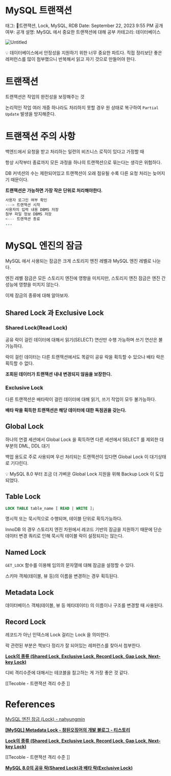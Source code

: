 # MySQL 트랜잭션

태그: 트랜잭션, Lock, MySQL, RDB
Date: September 22, 2023 9:55 PM
공개 여부: 공개
설명: MySQL 에서 중요한 트랜잭션에 대해 공부
카테고리: 데이터베이스

![Untitled](Untitled%2032.png)

<aside>
💡 데이터베이스에서 안정성을 지원하기 위한 너무 중요한 파트다.
직접 정리보단 좋은 레퍼런스를 많이 첨부했으니 반복해서 읽고 자기 것으로 만들어야 한다.

</aside>

# 트랜잭션

트랜잭션은 작업의 완전성을 보장해주는 것

논리적인 작업 여러 개중 하나라도 처리하지 못할 경우 원 상태로 복구하여 `Partial Update` 발생을 방지해준다.

# 트랜잭션 주의 사항

백엔드에서 요청을 받고 처리하는 일련의 비즈니스 로직이 있다고 가정할 때

항상 시작부터 종료까지 모든 과정을 하나의 트랜잭션으로 묶는다는 생각은 위험하다.

DB 커넥션의 수는 제한되어있고 트랜잭션이 오래 점유될 수록 다른 요청 처리는 늦어지기 때문이다.

**트랜잭션은 가능하면 가장 작은 단위로 처리해야한다.**

```java
사용자 로그인 여부 확인
---> 트랜잭션 시작
사용자의 입력 내용 DBMS 저장
첨부 파일 정보 DBMS 저장
<--- 트랜잭션 종료
...
```

# MySQL 엔진의 잠금

MySQL 에서 사용되는 잠금은 크게 스토리지 엔진 레벨과 MySQL 엔진 레벨로 나눈다.

엔진 레벨 잠금은 모든 스토리지 엔진에 영향을 미치지만, 스토리지 엔진 잠금은 엔진 간 성능에 영향을 미치지 않는다.

이제 잠금의 종류에 대해 알아보자.

## Shared Lock 과 Exclusive Lock

### Shared Lock(Read Lock)

공유 락이 걸린 데이터에 대해서 읽기(SELECT) 연산만 수행 가능하며 쓰기 연산은 불가능하다.

락이 걸린 데이터는 다른 트랜잭션에서도 똑같이 공유 락을 획득할 수 있으나 배타 락은 획득할 수 없다.

**조회된 데이터가 트랜잭션 내내 변경되지 않음을 보장한다.**

### Exclusive Lock

다른 트랜잭션은 배타락이 걸린 데이터에 대해 읽기, 쓰기 작업이 모두 불가능하다.

**배타 락을 획득한 트랜잭션은 해당 데이터에 대한 독점권을 갖는다.**

## Global Lock

하나의 연결 세션에서  Global Lock 을 획득하면 다른 세션에서 SELECT 를 제외한 대부분의 DML, DDL 대기

백업 용도로 주로 사용되며 우선 처리되는 트랜잭션이 있다면 Global Lock 이 대기상태로 기다린다.

<aside>
💡 MySQL 8.0 부터 조금 더 가벼운 Global Lock 지원을 위해 Backup Lock 이 도입되었다.

</aside>

## Table Lock

```sql
LOCK TABLE table_name [ READ | WRITE ];
```

명시적 또는 묵시적으로 수행되며, 테이블 단위로 획득가능하다.

InnoDB 의 경우 스토리지 엔진 차원에서 레코드 기반의 잠금을 지원하기 때문에 단순 데이터 변경 쿼리로 인해 묵시적 테이블 락이 설정되지는 않는다.

## Named Lock

`GET_LOCK` 함수를 이용해 임의의 문자열에 대해 잠금을 설정할 수 있다.

스키마 객체(테이블, 뷰 등)의 이름을 변경하는 경우 획득된다.

## Metadata Lock

데이터베이스 객체(테이블, 뷰 등 메타데이터) 의 이름이나 구조를 변경할 때 사용된다.

## Record Lock

레코드가 아닌 인덱스에 Lock 걸리는 Lock 을 의미한다.

락 관련된 부분은 책보다 정리가 잘 되어있는 레퍼런스를 찾아서 첨부한다.

**[Lock의 종류 (Shared Lock, Exclusive Lock, Record Lock, Gap Lock, Next-key Lock)](https://jaeseongdev.github.io/development/2021/06/16/Lock%EC%9D%98-%EC%A2%85%EB%A5%98-(Shared-Lock,-Exclusive-Lock,-Record-Lock,-Gap-Lock,-Next-key-Lock)/)**

디비 격리수준에 대해서는 테코블을 참고하는 게 가장 좋은 것 같다.

[[Tecoble -   트랜잭션 격리 수준  ]]

# References

[MySQL 엔진 잠금 (Lock) - nahyungmin](https://nahyungmin.tistory.com/81)

**[[MySQL] Metadata Lock - 참된오징어의 개발 블로그 - 티스토리](https://ohtaeg.tistory.com/16)**

**[Lock의 종류 (Shared Lock, Exclusive Lock, Record Lock, Gap Lock, Next-key Lock)](https://jaeseongdev.github.io/development/2021/06/16/Lock%EC%9D%98-%EC%A2%85%EB%A5%98-(Shared-Lock,-Exclusive-Lock,-Record-Lock,-Gap-Lock,-Next-key-Lock)/)**

[[Tecoble -   트랜잭션 격리 수준  ]]

**[MySQL 8.0의 공유 락(Shared Lock)과 배타 락(Exclusive Lock)](https://hudi.blog/mysql-8.0-shared-lock-and-exclusive-lock/)**